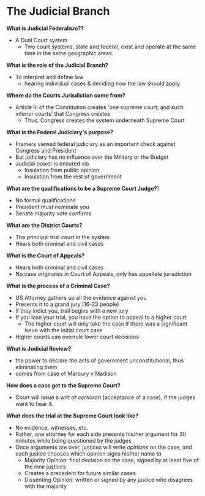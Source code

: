 #   The Judicial Branch

**What is Judicial Federalism??**

*   A Dual Court system
    +   Two court systems, state and federal, exist and operate at the same time in the same geographic areas.

**What is the role of the Judicial Branch?**

*   To interpret and define law
    +   hearing individual cases & deciding how the law should apply

**Where do the Courts Jurisdiction come from?**

*   Article III of the Constitution creates 'one supreme court, and such inferior courts' that Congress creates
    +   Thus, Congress creates the system underneath Supreme Court

**What is the Federal Judiciary's purpose?**

*   Framers viewed federal judiciary as an important check against Congress and President
*   But judiciary has no influence over the Military or the Budget
*   Judicial power is ensured via
    +   Insulation from public opinion
    +   Insulation from the rest of government

**What are the qualifications to be a Supreme Court Judge?**]

*   No formal qualifications
*   President must nominate you
*   Senate majority vote confirms

**What are the District Courts?**

*   The principal trial court in the system
*   Hears both criminal and civil cases

**What is the Court of Appeals?**

*   Hears both criminal and civil cases
*   No case originates in Court of Appeals, only has appellete jurisdiction


**What is the process of a Criminal Case?**

*   US Attorney gathers up all the evidence against you
*   Presents it to a grand jury (16-23 people)
*   If they indict you, trail begins with a new jury
*   If you lose your trial, you have the option to appeal to a higher court
    +   The higher court will only take the case if there was a significant issue with the initial court case
*   Higher courts can overrule lower court decisions

**What is Judicial Review?**

*   the power to declare the acts of government unconstitutional, thus eliminating them
*   comes from case of Marbury v Madison

**How does a case get to the Supreme Court?**

*   Court will issue a *writ of certiorari* (acceptance of a case), if the judges want to hear it.

**What does the trial at the Supreme Court look like?**

*   No evidence, witnesses, etc.
*   Rather, one attorney for each side presents his/her argument for 30 minutes while being questioned by the judges
*   Once arguments are over, justices will write *opinions* on the case, and each justice chooses which opinion signs his/her name to
    +   Majority Opinion: final decision on the case, signed by at least five of the nine justices
    +   Creates a precedent for future similar cases
    +   Dissenting Opinion: written or signed by any justice who disagrees with the majority